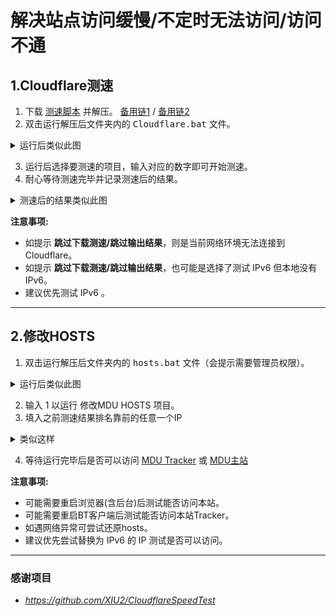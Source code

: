 # 解决站点访问缓慢/不定时无法访问/访问不通
## 1.Cloudflare测速
1. 下载 [测速脚本](https://github.com/ERSTT/MDU/releases/download/1.0/Cloudflare.zip) 并解压。 [备用链1](https://ghproxy.org/https://github.com/ERSTT/MDU/releases/download/1.0/Cloudflare.zip) / [备用链2](https://mirror.ghproxy.com/https://github.com/ERSTT/MDU/releases/download/1.0/Cloudflare.zip)
2. 双击运行解压后文件夹内的 <kbd>Cloudflare.bat</kbd> 文件。
 <details>
 <summary>运行后类似此图</summary>
 <img src="./img/cfbat/cfbat1.png" alt="运行后类似此图">
 </details>

3. 运行后选择要测速的项目，输入对应的数字即可开始测速。
4. 耐心等待测速完毕并记录测速后的结果。
<details>
<summary>测速后的结果类似此图</summary>
 <img src="./img/cfbat/cfbat2.png" alt="测速后的结果类似此图">
</details>

**注意事项:**
- 如提示 **跳过下载测速/跳过输出结果**，则是当前网络环境无法连接到 Cloudflare。
- 如提示 **跳过下载测速/跳过输出结果**，也可能是选择了测试 IPv6 但本地没有IPv6。
- 建议优先测试 IPv6 。

****

## 2.修改HOSTS
1. 双击运行解压后文件夹内的 <kbd>hosts.bat</kbd> 文件（会提示需要管理员权限）。
 <details>
 <summary>运行后类似此图</summary>
 <img src="./img/hostsbat/hostsbat1.png" alt="运行脚本后类似此图">
 </details>

2. 输入 1 以运行 修改MDU HOSTS 项目。
3. 填入之前测速结果排名靠前的任意一个IP
 <details>
 <summary>类似这样</summary>
 <img src="./img/hostsbat/hostsbat2.png" alt="类似这样">
 </details> 

4. 等待运行完毕后是否可以访问 [MDU Tracker](https://daisuki.monikadesign.uk) 或 [MDU主站](https://monikadesign.uk/)

**注意事项:**
- 可能需要重启浏览器(含后台)后测试能否访问本站。
- 可能需要重启BT客户端后测试能否访问本站Tracker。
- 如遇网络异常可尝试还原hosts。
- 建议优先尝试替换为 IPv6 的 IP 测试是否可以访问。

****

### 感谢项目
- _https://github.com/XIU2/CloudflareSpeedTest_

